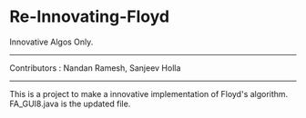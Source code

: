 # Re-Innovating-Floyd
Innovative Algos Only.

---

Contributors : Nandan Ramesh, Sanjeev Holla

---

This is a project to make a innovative implementation of Floyd's algorithm. FA_GUI8.java is the updated file.
